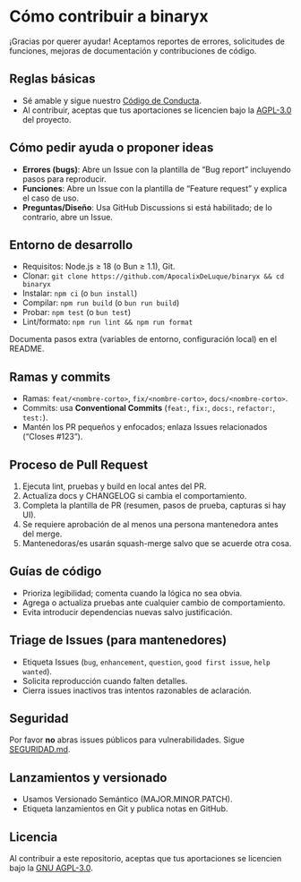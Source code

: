 # Cómo contribuir a binaryx

¡Gracias por querer ayudar! Aceptamos reportes de errores, solicitudes de funciones, mejoras de documentación y contribuciones de código.

## Reglas básicas

- Sé amable y sigue nuestro [Código de Conducta](./CODIGO_DE_CONDUCTA.md).
- Al contribuir, aceptas que tus aportaciones se licencien bajo la [AGPL-3.0](./LICENSE) del proyecto.

## Cómo pedir ayuda o proponer ideas

- **Errores (bugs)**: Abre un Issue con la plantilla de “Bug report” incluyendo pasos para reproducir.
- **Funciones**: Abre un Issue con la plantilla de “Feature request” y explica el caso de uso.
- **Preguntas/Diseño**: Usa GitHub Discussions si está habilitado; de lo contrario, abre un Issue.

## Entorno de desarrollo

- Requisitos: Node.js ≥ 18 (o Bun ≥ 1.1), Git.
- Clonar: `git clone https://github.com/ApocalixDeLuque/binaryx && cd binaryx`
- Instalar: `npm ci` (o `bun install`)
- Compilar: `npm run build` (o `bun run build`)
- Probar: `npm test` (o `bun test`)
- Lint/formato: `npm run lint && npm run format`

Documenta pasos extra (variables de entorno, configuración local) en el README.

## Ramas y commits

- Ramas: `feat/<nombre-corto>`, `fix/<nombre-corto>`, `docs/<nombre-corto>`.
- Commits: usa **Conventional Commits** (`feat:`, `fix:`, `docs:`, `refactor:`, `test:`).
- Mantén los PR pequeños y enfocados; enlaza Issues relacionados (“Closes #123”).

## Proceso de Pull Request

1. Ejecuta lint, pruebas y build en local antes del PR.
2. Actualiza docs y CHANGELOG si cambia el comportamiento.
3. Completa la plantilla de PR (resumen, pasos de prueba, capturas si hay UI).
4. Se requiere aprobación de al menos una persona mantenedora antes del merge.
5. Mantenedoras/es usarán squash-merge salvo que se acuerde otra cosa.

## Guías de código

- Prioriza legibilidad; comenta cuando la lógica no sea obvia.
- Agrega o actualiza pruebas ante cualquier cambio de comportamiento.
- Evita introducir dependencias nuevas salvo justificación.

## Triage de Issues (para mantenedores)

- Etiqueta Issues (`bug`, `enhancement`, `question`, `good first issue`, `help wanted`).
- Solicita reproducción cuando falten detalles.
- Cierra issues inactivos tras intentos razonables de aclaración.

## Seguridad

Por favor **no** abras issues públicos para vulnerabilidades. Sigue [SEGURIDAD.md](./SEGURIDAD.md).

## Lanzamientos y versionado

- Usamos Versionado Semántico (MAJOR.MINOR.PATCH).
- Etiqueta lanzamientos en Git y publica notas en GitHub.

## Licencia

Al contribuir a este repositorio, aceptas que tus aportaciones se licencien bajo la [GNU AGPL-3.0](./LICENSE).
